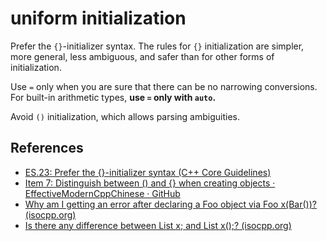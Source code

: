 # uniform initialization

Prefer the `{}`-initializer syntax. The rules for `{}` initialization are simpler, more general, less ambiguous, and safer than for other forms of initialization.

Use `=` only when you are sure that there can be no narrowing conversions. For built-in arithmetic types, **use `=` only with `auto`.**

Avoid `()` initialization, which allows parsing ambiguities.

## References

- [ES.23: Prefer the {}-initializer syntax (C++ Core Guidelines)](http://isocpp.github.io/CppCoreGuidelines/CppCoreGuidelines#Res-list)
- [Item 7: Distinguish between () and {} when creating objects · EffectiveModernCppChinese · GitHub](https://github.com/kelthuzadx/EffectiveModernCppChinese/blob/master/3.MovingToModernCpp/item7.md)
- [Why am I getting an error after declaring a Foo object via Foo x(Bar())? (isocpp.org)](https://isocpp.org/wiki/faq/ctors#fn-decl-vs-obj-instantiation)
- [Is there any difference between List x; and List x();? (isocpp.org)](https://isocpp.org/wiki/faq/ctors#empty-parens-in-object-decl)

